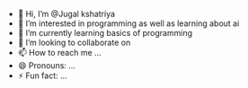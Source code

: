 - 👋 Hi, I’m @Jugal kshatriya
- 👀 I’m interested in programming as well as learning about ai
- 🌱 I’m currently learning basics of programming 
- 💞️ I’m looking to collaborate on 
- 📫 How to reach me ...
- 😄 Pronouns: ...
- ⚡ Fun fact: ...

<!---
Jugal1406/Jugal1406 is a ✨ special ✨ repository because its `README.md` (this file) appears on your GitHub profile.
You can click the Preview link to take a look at your changes.
--->
